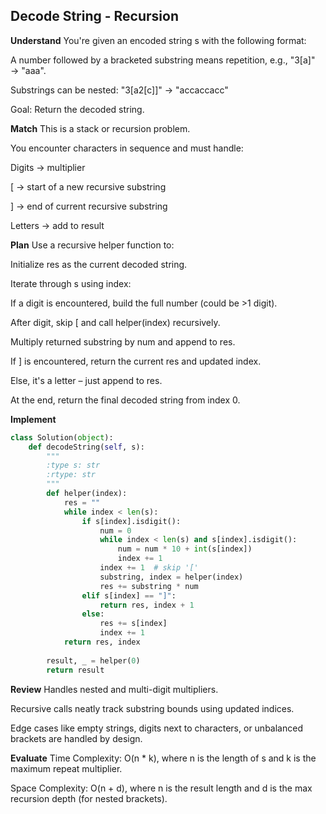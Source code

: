 ## Decode String - Recursion
**Understand**
You're given an encoded string s with the following format:

A number followed by a bracketed substring means repetition, e.g., "3[a]" → "aaa".

Substrings can be nested: "3[a2[c]]" → "accaccacc"

Goal:
Return the decoded string.

**Match**
This is a stack or recursion problem.

You encounter characters in sequence and must handle:

Digits → multiplier

[ → start of a new recursive substring

] → end of current recursive substring

Letters → add to result

**Plan**
Use a recursive helper function to:

Initialize res as the current decoded string.

Iterate through s using index:

If a digit is encountered, build the full number (could be >1 digit).

After digit, skip [ and call helper(index) recursively.

Multiply returned substring by num and append to res.

If ] is encountered, return the current res and updated index.

Else, it's a letter – just append to res.

At the end, return the final decoded string from index 0.

**Implement**
```python
class Solution(object):
    def decodeString(self, s):
        """
        :type s: str
        :rtype: str
        """
        def helper(index):
            res = ""
            while index < len(s):
                if s[index].isdigit():
                    num = 0
                    while index < len(s) and s[index].isdigit():
                        num = num * 10 + int(s[index])
                        index += 1
                    index += 1  # skip '['
                    substring, index = helper(index)
                    res += substring * num
                elif s[index] == "]":
                    return res, index + 1
                else:
                    res += s[index]
                    index += 1
            return res, index
        
        result, _ = helper(0)
        return result
```

**Review**
Handles nested and multi-digit multipliers.

Recursive calls neatly track substring bounds using updated indices.

Edge cases like empty strings, digits next to characters, or unbalanced brackets are handled by design.

**Evaluate**
Time Complexity: O(n * k), where n is the length of s and k is the maximum repeat multiplier.

Space Complexity: O(n + d), where n is the result length and d is the max recursion depth (for nested brackets).

